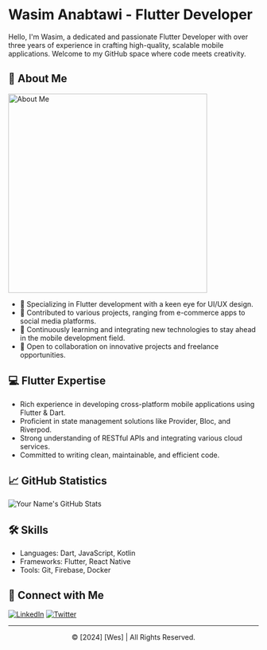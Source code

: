 # Wasim Anabtawi - Flutter Developer

Hello, I'm Wasim, a dedicated and passionate Flutter Developer with over three years of experience in crafting high-quality, scalable mobile applications. Welcome to my GitHub space where code meets creativity.

## 🚀 About Me

<img src="https://example.com/your-professional-animated-gif-url.gif" alt="About Me" width="400" />

- 🌟 Specializing in Flutter development with a keen eye for UI/UX design.
- 🔭 Contributed to various projects, ranging from e-commerce apps to social media platforms.
- 🌱 Continuously learning and integrating new technologies to stay ahead in the mobile development field.
- 💼 Open to collaboration on innovative projects and freelance opportunities.

## 💻 Flutter Expertise

- Rich experience in developing cross-platform mobile applications using Flutter & Dart.
- Proficient in state management solutions like Provider, Bloc, and Riverpod.
- Strong understanding of RESTful APIs and integrating various cloud services.
- Committed to writing clean, maintainable, and efficient code.

## 📈 GitHub Statistics

![Your Name's GitHub Stats](https://github-readme-stats.vercel.app/api?username=WasimAnabtawi&show_icons=true&count_private=true&theme=vue)

## 🛠 Skills

- Languages: Dart, JavaScript, Kotlin
- Frameworks: Flutter, React Native
- Tools: Git, Firebase, Docker

## 🔗 Connect with Me

[![LinkedIn](https://img.shields.io/badge/-LinkedIn-0077B5?style=flat-square&logo=LinkedIn&logoColor=white)](https://www.linkedin.com/in/wasim-anabtawi-a09032213/)
[![Twitter](https://img.shields.io/badge/-Twitter-1DA1F2?style=flat-square&logo=Twitter&logoColor=white)](https://twitter.com/your-twitter)

---

<p align="center">
  &copy; [2024] [Wes] | All Rights Reserved.
</p>
